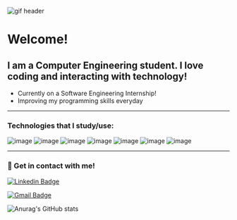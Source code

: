 ![gif header](https://media.giphy.com/media/VrtvDMP4ajo5y/giphy.gif)

# Welcome!
## I am a Computer Engineering student. I love coding and interacting with technology!

- Currently on a Software Engineering Internship!
- Improving my programming skills everyday

<hr>

### Technologies that I study/use:

![image](https://img.shields.io/badge/HTML5-E34F26?style=for-the-badge&logo=html5&logoColor=white)
![image](https://img.shields.io/badge/CSS3-1572B6?style=for-the-badge&logo=css3&logoColor=white)
![image](https://img.shields.io/badge/JavaScript-F7DF1E?style=for-the-badge&logo=javascript&logoColor=black)
![image](https://img.shields.io/badge/C-00599C?style=for-the-badge&logo=c&logoColor=white)
![image](https://img.shields.io/badge/Node.js-339933?style=for-the-badge&logo=nodedotjs&logoColor=white)
![image](https://img.shields.io/badge/React-20232A?style=for-the-badge&logo=react&logoColor=61DAFB)
![image](https://img.shields.io/badge/java-%23ED8B00.svg?style=for-the-badge&logo=java&logoColor=white)

<hr>

### :calling: Get in contact with me!

[![Linkedin Badge](https://img.shields.io/badge/-LinkedIn-blue?style=flat-square&logo=Linkedin&logoColor=white&link=https://www.linkedin.com/in/matheusmpeixoto/)](https://www.linkedin.com/in/matheusmpeixoto/)

[![Gmail Badge](https://img.shields.io/badge/-Gmail-c14438?style=flat-square&logo=Gmail&logoColor=white&link=mailto:mmpeixoto5@gmail.com)](mailto:mmpeixoto5@gmail.com)

![Anurag's GitHub stats](https://github-readme-stats.vercel.app/api?username=mmpeixoto&show_icons=true&theme=radical)

